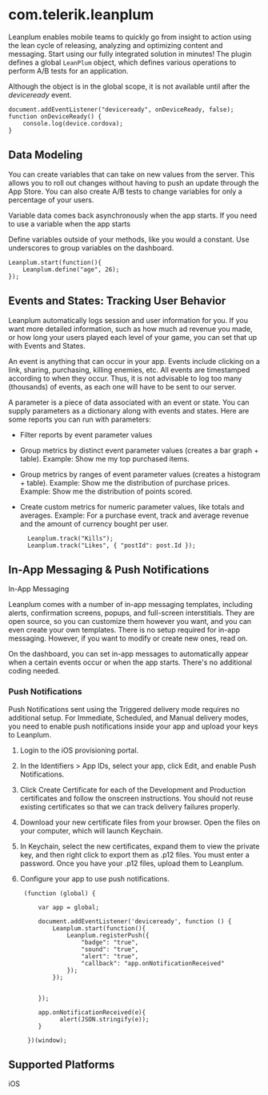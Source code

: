 # com.telerik.leanplum

Leanplum enables mobile teams to quickly go from insight to action using the lean cycle of releasing, analyzing and optimizing content and messaging. Start using our fully integrated solution in minutes!
The plugin defines a global `LeanPlum` object, which defines various operations to perform A/B tests for an application.

Although the object is in the global scope, it is not available until after the _deviceready_ event.

    document.addEventListener("deviceready", onDeviceReady, false);
    function onDeviceReady() {
        console.log(device.cordova);
    }

## Data Modeling

You can create variables that can take on new values from the server. This allows you to roll out changes without having to push an update through the App Store. You can also create A/B tests to change variables for only a percentage of your users.

Variable data comes back asynchronously when the app starts. If you need to use a variable when the app starts

Define variables outside of your methods, like you would a constant. Use underscores to group variables on the dashboard.

    Leanplum.start(function(){
        Leanplum.define("age", 26);
    });


## Events and States: Tracking User Behavior

Leanplum automatically logs session and user information for you. If you want more detailed information, such as how much ad revenue you made, or how long your users played each level of your game, you can set that up with Events and States.

An event is anything that can occur in your app. Events include clicking on a link, sharing, purchasing, killing enemies, etc. All events are timestamped according to when they occur. Thus, it is not advisable to log too many (thousands) of events, as each one will have to be sent to our server.

A parameter is a piece of data associated with an event or state. You can supply parameters as a dictionary along with events and states. Here are some reports you can run with parameters:

* Filter reports by event parameter values
* Group metrics by distinct event parameter values (creates a bar graph + table).
Example: Show me my top purchased items.
* Group metrics by ranges of event parameter values (creates a histogram + table).
Example: Show me the distribution of purchase prices.
Example: Show me the distribution of points scored.
* Create custom metrics for numeric parameter values, like totals and averages. Example: For a purchase event, track and average revenue and the amount of currency bought per user.


        Leanplum.track("Kills");
        Leanplum.track("Likes", { "postId": post.Id });


## In-App Messaging & Push Notifications

In-App Messaging

Leanplum comes with a number of in-app messaging templates, including alerts, confirmation screens, popups, and full-screen interstitials. They are open source, so you can customize them however you want, and you can even create your own templates. There is no setup required for in-app messaging. However, if you want to modify or create new ones, read on.

On the dashboard, you can set in-app messages to automatically appear when a certain events occur or when the app starts. There's no additional coding needed.

### Push Notifications

Push Notifications sent using the Triggered delivery mode requires no additional setup. For Immediate, Scheduled, and Manual delivery modes, you need to enable push notifications inside your app and upload your keys to Leanplum.

1. Login to the iOS provisioning portal.
2. In the Identifiers > App IDs, select your app, click Edit, and enable Push Notifications.
3. Click Create Certificate for each of the Development and Production certificates and follow the onscreen instructions. You should not reuse existing certificates so that we can track delivery failures properly.
4. Download your new certificate files from your browser. Open the files on your computer, which will launch Keychain.
5. In Keychain, select the new certificates, expand them to view the private key, and then right click to export them as .p12 files. You must enter a password.
Once you have your .p12 files, upload them to Leanplum.
6. Configure your app to use push notifications.


        (function (global) {

            var app = global;
         
            document.addEventListener('deviceready', function () {
                Leanplum.start(function(){
                    Leanplum.registerPush({
                        "badge": "true",
                        "sound": "true",
                        "alert": "true",
                        "callback": "app.onNotificationReceived"
                    });
                });
                                      
                
            });
         
            app.onNotificationReceived(e){
                  alert(JSON.stringify(e));
            }
         
         })(window);



## Supported Platforms

iOS
